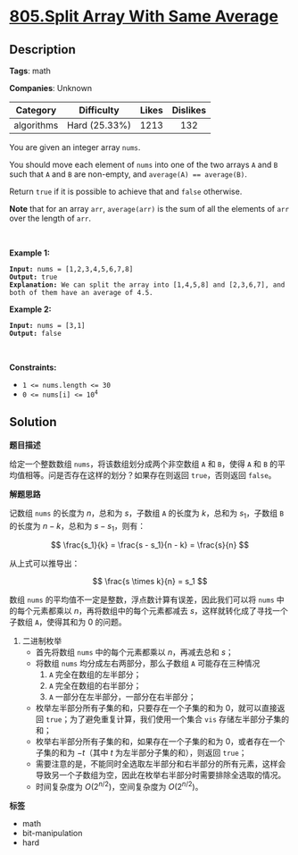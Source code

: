 # [805.Split Array With Same Average](https://leetcode.com/problems/split-array-with-same-average/description/)

## Description

**Tags**: math

**Companies**: Unknown

|  Category  |  Difficulty   | Likes | Dislikes |
| :--------: | :-----------: | :---: | :------: |
| algorithms | Hard (25.33%) | 1213  |   132    |

<p>You are given an integer array <code>nums</code>.</p>
<p>You should move each element of <code>nums</code> into one of the two arrays <code>A</code> and <code>B</code> such that <code>A</code> and <code>B</code> are non-empty, and <code>average(A) == average(B)</code>.</p>
<p>Return <code>true</code> if it is possible to achieve that and <code>false</code> otherwise.</p>
<p><strong>Note</strong> that for an array <code>arr</code>, <code>average(arr)</code> is the sum of all the elements of <code>arr</code> over the length of <code>arr</code>.</p>
<p>&nbsp;</p>
<p><strong class="example">Example 1:</strong></p>
<pre><code><strong>Input:</strong> nums = [1,2,3,4,5,6,7,8]
<strong>Output:</strong> true
<strong>Explanation:</strong> We can split the array into [1,4,5,8] and [2,3,6,7], and both of them have an average of 4.5.</code></pre>
<p><strong class="example">Example 2:</strong></p>
<pre><code><strong>Input:</strong> nums = [3,1]
<strong>Output:</strong> false</code></pre>
<p>&nbsp;</p>
<p><strong>Constraints:</strong></p>
<ul>
  <li><code>1 &lt;= nums.length &lt;= 30</code></li>
  <li><code>0 &lt;= nums[i] &lt;= 10<sup>4</sup></code></li>
</ul>

## Solution

**题目描述**

给定一个整数数组 `nums`，将该数组划分成两个非空数组 `A` 和 `B`，使得 `A` 和 `B` 的平均值相等。问是否存在这样的划分？如果存在则返回 `true`，否则返回 `false`。

**解题思路**

记数组 `nums` 的长度为 $n$，总和为 $s$，子数组 `A` 的长度为 $k$，总和为 $s_1$，子数组 `B` 的长度为 $n - k$，总和为 $s - s_1$，则有：

$$
\frac{s_1}{k} = \frac{s - s_1}{n - k} = \frac{s}{n}
$$

从上式可以推导出：

$$
\frac{s \times k}{n} = s_1
$$

数组 `nums` 的平均值不一定是整数，浮点数计算有误差，因此我们可以将 `nums` 中的每个元素都乘以 $n$，再将数组中的每个元素都减去 $s$，这样就转化成了寻找一个子数组 `A`，使得其和为 0 的问题。

1. 二进制枚举
   - 首先将数组 `nums` 中的每个元素都乘以 $n$，再减去总和 $s$；
   - 将数组 `nums` 均分成左右两部分，那么子数组 `A` 可能存在三种情况
     1. `A` 完全在数组的左半部分；
     2. `A` 完全在数组的右半部分；
     3. `A` 一部分在左半部分，一部分在右半部分；
   - 枚举左半部分所有子集的和，只要存在一个子集的和为 0，就可以直接返回 `true`；为了避免重复计算，我们使用一个集合 `vis` 存储左半部分子集的和；
   - 枚举右半部分所有子集的和，如果存在一个子集的和为 0，或者存在一个子集的和为 $-t$（其中 $t$ 为左半部分子集的和），则返回 `true`；
   - 需要注意的是，不能同时全选取左半部分和右半部分的所有元素，这样会导致另一个子数组为空，因此在枚举右半部分时需要排除全选取的情况。
   - 时间复杂度为 $O(2^{n/2})$，空间复杂度为 $O(2^{n/2})$。

**标签**

- math
- bit-manipulation
- hard
